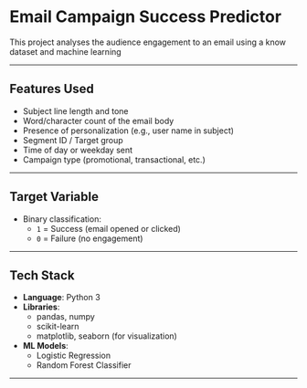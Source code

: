 
# Email Campaign Success Predictor

This project analyses the audience engagement to an email using a know dataset and machine learning

---

## Features Used

- Subject line length and tone
- Word/character count of the email body
- Presence of personalization (e.g., user name in subject)
- Segment ID / Target group
- Time of day or weekday sent
- Campaign type (promotional, transactional, etc.)

---

## Target Variable

- Binary classification:
  - `1` = Success (email opened or clicked)
  - `0` = Failure (no engagement)

---

## Tech Stack

- **Language**: Python 3
- **Libraries**:
  - pandas, numpy
  - scikit-learn
  - matplotlib, seaborn (for visualization)
- **ML Models**:
  - Logistic Regression
  - Random Forest Classifier

---

